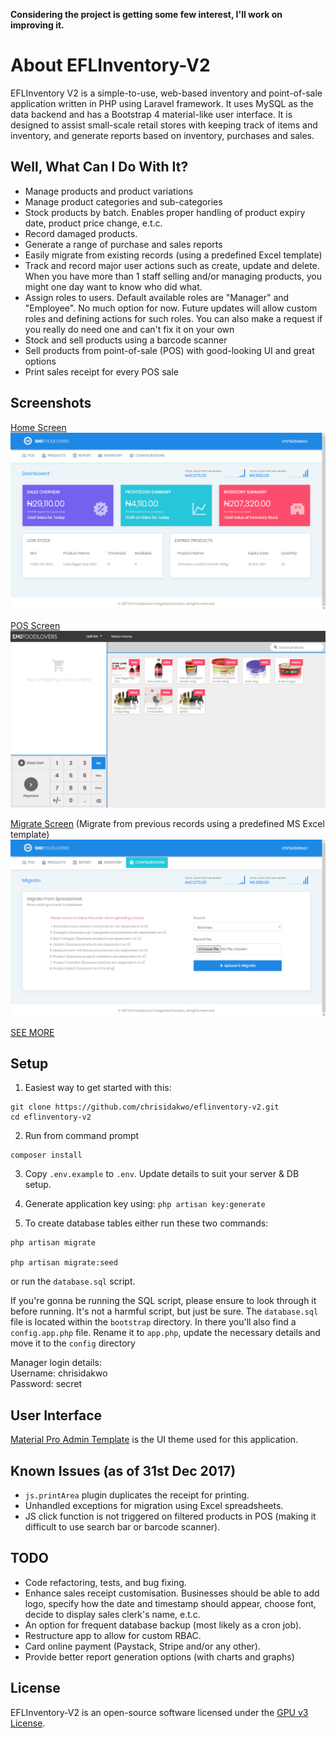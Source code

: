 **Considering the project is getting some few interest, I'll work on improving it.**

# About EFLInventory-V2
EFLInventory V2 is a simple-to-use, web-based inventory and point-of-sale application written in PHP using Laravel framework. It uses MySQL as the data backend and has a Bootstrap 4 material-like user interface. It is designed to assist small-scale retail stores with keeping track of items and inventory, and generate reports based on inventory, purchases and sales.

## Well, What Can I Do With It?
- Manage products and product variations
- Manage product categories and sub-categories
- Stock products by batch. Enables proper handling of product expiry date, product price change, e.t.c.
- Record damaged products.
- Generate a range of purchase and sales reports
- Easily migrate from existing records (using a predefined Excel template)
- Track and record major user actions such as create, update and delete. When you have more than 1 staff selling and/or managing products, you might one day want to know who did what.
- Assign roles to users. Default available roles are "Manager" and "Employee". No much option for now. Future updates will allow custom roles and defining actions for such roles. You can also make a request if you really do need one and can't fix it on your own
- Stock and sell products using a barcode scanner
- Sell products from point-of-sale (POS) with good-looking UI and great options
- Print sales receipt for every POS sale

## Screenshots
[Home Screen](screenshots/Home.png)
![](screenshots/Home.png?raw=true )

[POS Screen](screenshots/POS.png)
![](screenshots/POS.png?raw=true)

[Migrate Screen](screenshots/Migrate.png) (Migrate from previous records using a predefined MS Excel template)
![](screenshots/Migrate.png)

[SEE MORE](meta/readme.md)

## Setup
1. Easiest way to get started with this:
```shell
git clone https://github.com/chrisidakwo/eflinventory-v2.git
cd eflinventory-v2
```

2. Run from command prompt
```shell
composer install
```

3. Copy `.env.example` to `.env`. Update details to suit your server & DB setup.

4. Generate application key using: 
``
php artisan key:generate
``

5. To create database tables either run these two commands:
```shell
php artisan migrate

php artisan migrate:seed
```

or run the `database.sql` script.

If you're gonna be running the SQL script, please ensure to look through it before running. It's not a harmful script, but just be sure.
The `database.sql` file is located within the `bootstrap` directory. In there you'll also find a `config.app.php` file. Rename it to `app.php`, update the necessary details and move it to the `config` directory
<p>
Manager login details:
<br>Username: chrisidakwo
<br>Password: secret 
</p>

## User Interface
[Material Pro Admin Template](https://themeforest.net/item/materialpro-bootstrap-4-admin-template/20203944) is the UI theme used for this application. 

## Known Issues (as of 31st Dec 2017)
- `js.printArea` plugin duplicates the receipt for printing.
- Unhandled exceptions for migration using Excel spreadsheets.
- JS click function is not triggered on filtered products in POS (making it difficult to use search bar or barcode scanner).

## TODO
- Code refactoring, tests, and bug fixing.
- Enhance sales receipt customisation. Businesses should be able to add logo, specify how the date and timestamp should appear, choose font, decide to display sales clerk's name, e.t.c.
- An option for frequent database backup (most likely as a cron job).
- Restructure app to allow for custom RBAC.
- Card online payment (Paystack, Stripe and/or any other).
- Provide better report generation options (with charts and graphs)

## License
EFLInventory-V2 is an open-source software licensed under the [GPU v3 License](https://www.google.com.ng/url?sa=t&rct=j&q=&esrc=s&source=web&cd=1&cad=rja&uact=8&ved=0ahUKEwin57Oi5szYAhULBcAKHS0RAQ8QFggnMAA&url=https%3A%2F%2Fwww.gnu.org%2Flicenses%2Fgpl-3.0.en.html).
